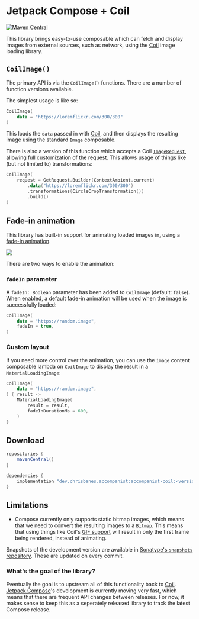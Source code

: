 # Jetpack Compose + Coil

[![Maven Central](https://maven-badges.herokuapp.com/maven-central/dev.chrisbanes.accompanist/accompanist-coil/badge.svg)](https://search.maven.org/search?q=g:dev.chrisbanes.accompanist)

This library brings easy-to-use composable which can fetch and display images from external sources, such as network, using the [Coil][coil] image loading library.


## `CoilImage()`

The primary API is via the `CoilImage()` functions. There are a number of function versions available.

The simplest usage is like so:

```kotlin 
CoilImage(
    data = "https://loremflickr.com/300/300"
)
```

This loads the `data` passed in with [Coil][coil], and then displays the resulting image using the standard `Image` composable.

There is also a version of this function which accepts a Coil [`ImageRequest`](https://coil-kt.github.io/coil/image_requests/), allowing full customization of the request. This allows usage of things like (but not limited to) transformations:

```kotlin
CoilImage(
    request = GetRequest.Builder(ContextAmbient.current)
        .data("https://loremflickr.com/300/300")
        .transformations(CircleCropTransformation())
        .build()
)
```

## Fade-in animation

This library has built-in support for animating loaded images in, using a [fade-in animation](https://material.io/archive/guidelines/patterns/loading-images.html).

![](./images/crossfade.gif)

There are two ways to enable the animation:

### `fadeIn` parameter

A `fadeIn: Boolean` parameter has been added to `CoilImage` (default: `false`). When enabled, a default fade-in animation will be used when the image is successfully loaded:

``` kotlin
CoilImage(
    data = "https://random.image",
    fadeIn = true,
)
```

### Custom layout

If you need more control over the animation, you can use the `image` content composable lambda on `CoilImage` to display the result in a `MaterialLoadingImage`:

``` kotlin
CoilImage(
    data = "https://random.image",
) { result ->
    MaterialLoadingImage(
        result = result,
        fadeInDurationMs = 600,
    )
}
```

## Download

```groovy
repositories {
    mavenCentral()
}

dependencies {
    implementation "dev.chrisbanes.accompanist:accompanist-coil:<version>"
}
```

## Limitations

* Compose currently only supports static bitmap images, which means that we need to convert the resulting images to a `Bitmap`. This means that using things like Coil's [GIF support](https://coil-kt.github.io/coil/gifs/) will result in only the first frame being rendered, instead of animating.

Snapshots of the development version are available in [Sonatype's `snapshots` repository][snap]. These are updated on every commit.

### What's the goal of the library?

Eventually the goal is to upstream all of this functionality back to [Coil][coil]. [Jetpack Compose][compose]'s development is currently moving very fast, which means that there are frequent API changes between releases. For now, it makes sense to keep this as a seperately released library to track the latest Compose release.

[compose]: https://developer.android.com/jetpack/compose
[snap]: https://oss.sonatype.org/content/repositories/snapshots/dev/chrisbanes/accompanist/accompanist-coil/
[coil]: https://github.com/coil-kt/coil
